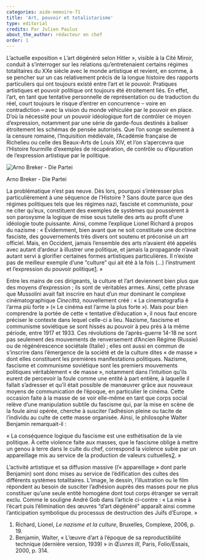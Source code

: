 ```yaml
---
categories: aide-memoire-71
title: 'Art, pouvoir et totalistarisme'
type: editorial
credits: Par Julien Paulus
about_the_author: rédacteur en chef
order: 1
---
```

L’actuelle exposition « L’art dégénéré selon Hitler », visible à la Cité Miroir, conduit à s’interroger sur les relations qu’entretenaient certains régimes totalitaires du XXe siècle avec le monde artistique et revient, en somme, à se pencher sur un cas relativement précis de la longue histoire des rapports particuliers qui ont toujours existé entre l’art et le pouvoir. Pratiques artistiques et pouvoir politique ont toujours été étroitement liés. En effet, l’art, en tant que tentative personnelle de représentation ou de traduction du réel, court toujours le risque d’entrer en concurrence – voire en contradiction – avec la vision du monde véhiculée par le pouvoir en place. D’où la nécessité pour un pouvoir idéologique fort de contrôler ce moyen d’expression, notamment par une série de garde-fous destinés à baliser étroitement les schémas de pensée autorisés. Que l’on songe seulement à la censure romaine, l’Inquisition médiévale, l’Académie française de Richelieu ou celle des Beaux-Arts de Louis XIV, et l’on s’apercevra que l’Histoire fourmille d’exemples de récupération, de contrôle ou d’épuration de l’expression artistique par le politique.

![](/assets/uploads/am71_p.1_arnobreker_diepartei.jpg "Arno Breker - Die Partei")

<span class="img-copyright">Arno Breker - Die Partei</span>

La problématique n’est pas neuve. Dès lors, pourquoi s’intéresser plus particulièrement à une séquence de l’Histoire ? Sans doute parce que des régimes politiques tels que les régimes nazi, fasciste et communiste, pour ne citer qu’eux, constituent des exemples de systèmes qui poussèrent à son paroxysme la logique de mise sous tutelle des arts au profit d’une idéologie toute puissante. Ainsi, comme l’explique Lionel Richard à propos du nazisme : « Évidemment, bien avant que ne soit constituée une doctrine fasciste, des gouvernements très divers ont soutenu et préconisé un art officiel. Mais, en Occident, jamais l’ensemble des arts n’avaient été appelés avec autant d’ardeur à illustrer une politique, et jamais la propagande n’avait autant servi à glorifier certaines formes artistiques particulières. Il n’existe pas de meilleur exemple d’une “culture” qui ait été à la fois (…) l’instrument et l’expression du pouvoir politique[1](#footnote-1). »

Entre les mains de ces dirigeants, la culture et l’art deviennent bien plus que des moyens d’expression ; ils sont de véritables armes. Ainsi, cette phrase que Mussolini avait fait inscrire en haut d’un mur dominant le complexe cinématographique _Cinecittá_, nouvellement créé : « La cinematografia è l’arma più forte » (« Le cinéma est l’arme la plus forte »). Mais pour bien comprendre la portée de cette « tentative d’éducation », il nous faut encore préciser le contexte dans lequel celle-ci a lieu. Nazisme, fascisme et communisme soviétique se sont hissés au pouvoir à peu près à la même période, entre 1917 et 1933. Ces révolutions de l’après-guerre 14-18 ne sont pas seulement des mouvements de renversement d’Ancien Régime (Russie) ou de régénérescence sociétale (Italie) ; elles ont aussi en commun de s’inscrire dans l’émergence de la société et de la culture dites « de masse » dont elles constituent les premières manifestations politiques. Nazisme, fascisme et communisme soviétique sont les premiers mouvements politiques véritablement « de masse », notamment dans l’intuition qu’ils eurent de percevoir la foule comme une entité à part entière, à laquelle il fallait s’adresser et qu’il était possible de manœuvrer grâce aux nouveaux moyens de communication de l’époque, en particulier le cinéma. Cette occasion faite à la masse de se voir elle-même en tant que corps social relève d’une manipulation subtile du fascisme qui, par la mise en scène de la foule ainsi opérée, cherche à susciter l’adhésion pleine ou tacite de l’individu au culte de cette masse organisée. Ainsi, le philosophe Walter Benjamin remarquait-il :

« La conséquence logique du fascisme est une esthétisation de la vie politique. À cette violence faite aux masses, que le fascisme oblige à mettre un genou à terre dans le culte du chef, correspond la violence subie par un appareillage mis au service de la production de valeurs cultuelles[2](#footnote-2). »

L’activité artistique et sa diffusion massive (l’« appareillage » dont parle Benjamin) sont donc mises au service de l’édification des cultes des différents systèmes totalitaires. L’image, le dessin, l’illustration ou le film répondent au besoin de susciter l’adhésion auprès des masses pour ne plus constituer qu’une seule entité homogène dont tout corps étranger se verrait exclu. Comme le souligne André Gob dans l’article ci-contre : « La mise à l’écart puis l’élimination des œuvres “d’art dégénéré” apparaît ainsi comme l’anticipation symbolique du processus de destruction des Juifs d’Europe. »

1. Richard, Lionel, _Le nazisme et la culture_, Bruxelles, Complexe, 2006, p. 19.
2. Benjamin, Walter, « L’œuvre d’art à l’époque de sa reproductibilité technique (dernière version, 1939) » in _Œuvres III_, Paris, Folio/Essais, 2000, p. 314.
